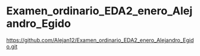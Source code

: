 # Examen_ordinario_EDA2_enero_Alejandro_Egido
https://github.com/Alejan12/Examen_ordinario_EDA2_enero_Alejandro_Egido.git
